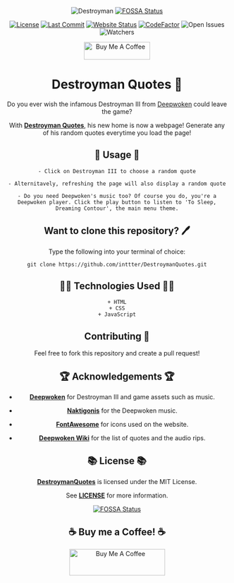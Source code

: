 <div align='center'>

![Destroyman](https://cdn.discordapp.com/attachments/892836872118763543/1178152230541606942/Destroyman_III-removebg-preview_1.png?ex=65751ac4&is=6562a5c4&hm=e7d96260b7019d0186bd7094c9593f01ecfac7028d04dda1a13c7a0f15b022e1&)
[![FOSSA Status](https://app.fossa.com/api/projects/git%2Bgithub.com%2Finttter%2FDestroymanQuotes.svg?type=shield)](https://app.fossa.com/projects/git%2Bgithub.com%2Finttter%2FDestroymanQuotes?ref=badge_shield)

[![License](https://img.shields.io/badge/License-MIT-blue.svg?style=flat-square)](https://github.com/inttter/DestroymanQuotes/blob/main/LICENSE) 
[![Last Commit](https://img.shields.io/github/last-commit/inttter/DestroymanQuotes?style=flat-square)](https://github.com/inttter/DestroymanQuotes/commits/main)
[![Website Status](https://img.shields.io/website?url=https%3A%2F%2Finttter.github.io%2FMCStatusChecker%2F)](https://inttter.github.io/DestroymanQuotes/)
[![CodeFactor](https://www.codefactor.io/repository/github/inttter/destroymanquotes/badge/main)](https://www.codefactor.io/repository/github/inttter/destroymanquotes/overview/main)
![Open Issues](https://img.shields.io/github/issues/inttter/DestroymanQuotes?style=flat-square)
![Watchers](https://img.shields.io/github/watchers/inttter/DestroymanQuotes?style=flat-square)
 

<a href="https://www.buymeacoffee.com/intter" target="_blank"><img src="https://cdn.buymeacoffee.com/buttons/v2/default-blue.png" alt="Buy Me A Coffee" style="height: 40px !important;width: 150px !important;" ></a>

# Destroyman Quotes 💫

Do you ever wish the infamous Destroyman III from [Deepwoken](https://www.roblox.com/games/4111023553/Deepwoken-50-OFF) could leave the game?

With [**Destroyman Quotes**](https://github.com/inttter/DestroymanQuotes), his new home is now a webpage! Generate any of his random quotes everytime you load the page!

## 👾 Usage 👾

    - Click on Destroyman III to choose a random quote

    - Alternitavely, refreshing the page will also display a random quote

    - Do you need Deepwoken's music too? Of course you do, you're a Deepwoken player. Click the play button to listen to 'To Sleep, Dreaming Contour', the main menu theme.


## Want to clone this repository? 🖊

Type the following into your terminal of choice:

    git clone https://github.com/inttter/DestroymanQuotes.git

## 👨‍💻 Technologies Used 👨‍💻
    
    + HTML
    + CSS
    + JavaScript

## Contributing 🎂

Feel free to fork this repository and create a pull request!

## 🏆 Acknowledgements 🏆

- [**Deepwoken**](https://www.roblox.com/games/4111023553/Deepwoken-50-OFF) for Destroyman III and game assets such as music.

- [**Naktigonis**](https://www.youtube.com/@naktigonis) for the Deepwoken music.

- [**FontAwesome**](https://fontawesome.com) for icons used on the website.

- [**Deepwoken Wiki**](https://deepwoken.fandom.com/wiki/Deepwoken_Wiki) for the list of quotes and the audio rips.

## 📚 License 📚

[**DestroymanQuotes**](https://github.com/inttter/DestroymanQuotes) is licensed under the MIT License.

See [**LICENSE**](LICENSE) for more information.


[![FOSSA Status](https://app.fossa.com/api/projects/git%2Bgithub.com%2Finttter%2FDestroymanQuotes.svg?type=large)](https://app.fossa.com/projects/git%2Bgithub.com%2Finttter%2FDestroymanQuotes?ref=badge_large)

## ☕ Buy me a Coffee! ☕

<a href="https://www.buymeacoffee.com/intter" target="_blank"><img src="https://cdn.buymeacoffee.com/buttons/v2/default-blue.png" alt="Buy Me A Coffee" style="height: 60px !important;width: 217px !important;" ></a>